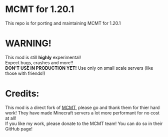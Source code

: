 # MCMT for 1.20.1
This repo is for porting and maintaining MCMT for 1.20.1

# WARNING!
This mod is still **highly** experimental!  
Expect bugs, crashes and more!!  
**DON'T USE IN PRODUCTION YET!** Use only on small scale servers (like those with friends!)

# Credits:
This mod is a direct fork of [MCMT](https://github.com/himekifee/MCMTFabric), please go and thank them for thier hard work!
They have made Minecraft servers a lot more performant for no cost at all!  
If you like my work, please donate to the MCMT team! You can do so in their GitHub page!

